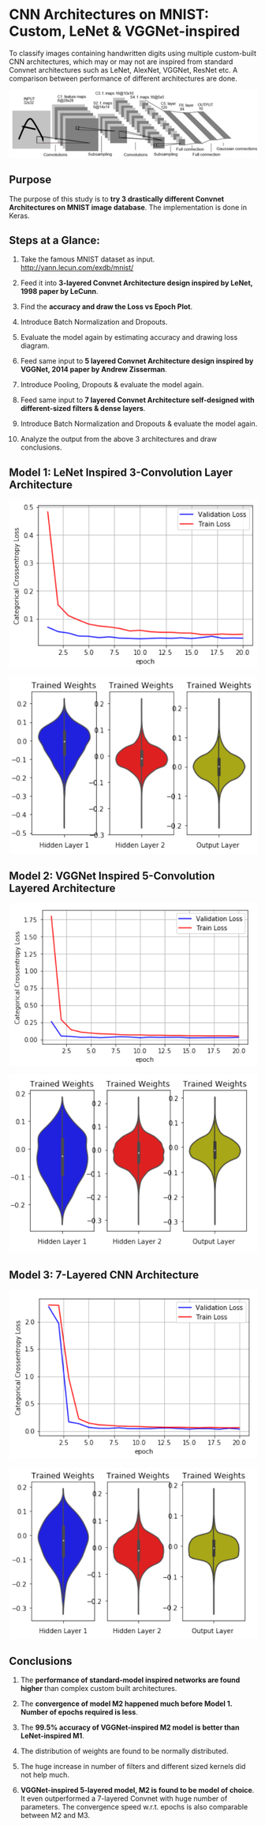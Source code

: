 # CNN Architectures on MNIST: Custom, LeNet & VGGNet-inspired #

To classify images containing handwritten digits using multiple custom-built CNN architectures, which may or may not are inspired from standard Convnet architectures such as LeNet, AlexNet, VGGNet, ResNet etc. A comparison between performance of different architectures are done.

<p align="center">
    <img src="https://github.com/AdroitAnandAI/CNN-Architectures-for-Handwritten-Image-Classification/blob/master/lenet.jpg">
</p>

## Purpose ##

The purpose of this study is to **try 3 drastically different Convnet Architectures on MNIST image database**. The implementation is done in Keras.

## Steps at a Glance: ##

1. Take the famous MNIST dataset as input. http://yann.lecun.com/exdb/mnist/

2. Feed it into **3-layered Convnet Architecture design inspired by LeNet, 1998 paper by LeCunn**.

3. Find the **accuracy and draw the Loss vs Epoch Plot**.

4. Introduce Batch Normalization and Dropouts.

5. Evaluate the model again by estimating accuracy and drawing loss diagram.

6. Feed same input to **5 layered Convnet Architecture design inspired by VGGNet, 2014 paper by Andrew Zisserman**.

7. Introduce Pooling, Dropouts & evaluate the model again.

8. Feed same input to **7 layered Convnet Architecture self-designed with different-sized filters & dense layers**.

9. Introduce Batch Normalization and Dropouts & evaluate the model again.

10. Analyze the output from the above 3 architectures and draw conclusions.

## Model 1: LeNet Inspired 3-Convolution Layer Architecture ##

<p align="center">
    <img src="https://github.com/AdroitAnandAI/CNN-Architectures-for-Handwritten-Image-Classification/blob/master/images/1.5.1.PNG">
</p>

<p align="center">
    <img src="https://github.com/AdroitAnandAI/CNN-Architectures-for-Handwritten-Image-Classification/blob/master/images/1.5.2.PNG">
</p>

## Model 2: VGGNet Inspired 5-Convolution Layered Architecture ##

<p align="center">
    <img src="https://github.com/AdroitAnandAI/CNN-Architectures-for-Handwritten-Image-Classification/blob/master/images/1.6.1.PNG">
</p>

<p align="center">
    <img src="https://github.com/AdroitAnandAI/CNN-Architectures-for-Handwritten-Image-Classification/blob/master/images/1.6.2.PNG">
</p>

## Model 3: 7-Layered CNN Architecture ##

<p align="center">
    <img src="https://github.com/AdroitAnandAI/CNN-Architectures-for-Handwritten-Image-Classification/blob/master/images/1.7.1.PNG">
</p>

<p align="center">
    <img src="https://github.com/AdroitAnandAI/CNN-Architectures-for-Handwritten-Image-Classification/blob/master/images/1.7.2.PNG">
</p>

## Conclusions ##

1. The **performance of standard-model inspired networks are found higher** than complex custom built architectures.

2. The **convergence of model M2 happened much before Model 1. Number of epochs required is less**.

3. The **99.5% accuracy of VGGNet-inspired M2 model is better than LeNet-inspired M1**.

4. The distribution of weights are found to be normally distributed.

5. The huge increase in number of filters and different sized kernels did not help much.

6. **VGGNet-inspired 5-layered model, M2 is found to be model of choice**. It even outperformed a 7-layered Convnet with huge number of parameters. The convergence speed w.r.t. epochs is also comparable between M2 and M3.
